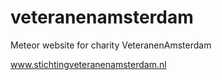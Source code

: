 # veteranenamsterdam
Meteor website for charity VeteranenAmsterdam

www.stichtingveteranenamsterdam.nl
